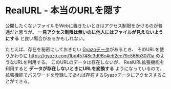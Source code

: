 <h1>RealURL - 本当のURLを隠す</h1>

公開したくないファイルをWebに置きたいときはアクセス制限をかけるのが普通だと思うが、
<b>一見アクセス制限は無いのに他人にはファイルが見えないようにする</b>
と良い場合があるかもしれない。

<p></p>
たとえば、存在を秘密にしておきたい
<a href="https://gyazo.com/1dea76dbcd6de95d76d2545e4b834e91">Gyazoデータ</a>があるとき、
そのURLを使うかわりに
<a href="https://gyazo.com/1bd45748e3d96c4eb2ec79c565b3070a">https://gyazo.com/1bd45748e3d96c4eb2ec79c565b3070a</a>
のようなURLを利用する。
このURLのデータは存在しないが、
RealURL拡張機能を利用すると
<b>データが存在しないときにURLを変換する</b>
ようになっているので、
拡張機能でパスワードを登録してあれば存在するGyazoデータにアクセスすることができる。





